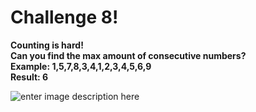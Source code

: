 
# Challenge 8!
**Counting is hard!  
Can you find the max amount of consecutive numbers?  
Example: 1,5,7,8,3,4,1,2,3,4,5,6,9  
Result: 6**

![enter image description here](https://media.tenor.com/F-tesxQoJqAAAAAM/too-many-counting.gif)